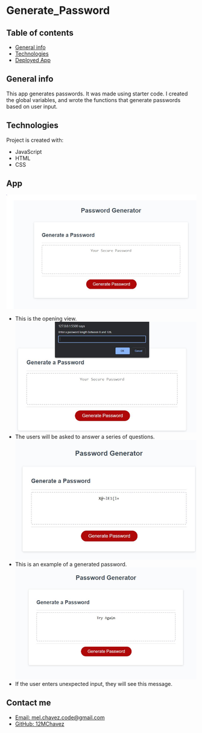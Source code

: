 # Generate_Password

## Table of contents
* [General info](#general-info)
* [Technologies](#technologies)
* [Deployed App](#deployed-App)

## General info
This app generates passwords. It was made using starter code. I created the global variables, and wrote the functions that generate passwords based on user input. 

## Technologies
Project is created with:
* JavaScript
* HTML
* CSS

## App

![Screenshot](./Assets/images/Screenshot-home.JPG)
* This is the opening view. 
![Screenshot](./Assets/images/Screenshot-input.JPG)
* The users will be asked to answer a series of questions. 
![Screenshot](./Assets/images/Screenshot-password.JPG)
* This is an example of a generated password. 
![Screenshot](./Assets/images/Screenshot-error-msg.JPG)
* If the user enters unexpected input, they will see this message. 

## Contact me

* [Email: mel.chavez.code@gmail.com](mailto:mel.chavez.code@gmail.com) 
* [GitHub: 12MChavez](https://github.com/12MChavez)
